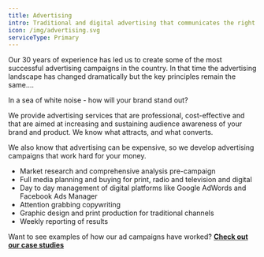 ```yaml
---
title: Advertising
intro: Traditional and digital advertising that communicates the right messages
icon: /img/advertising.svg
serviceType: Primary
---
```

Our 30 years of experience has led us to create some of the most successful
advertising campaigns in the country.  In that time the advertising landscape has changed dramatically but the key principles remain the same....

In a sea of white noise - how will your brand stand out?

We provide advertising services that are professional, cost-effective and that are aimed at increasing and sustaining audience awareness of your brand and product. We know what attracts, and what
converts.

We also know that advertising can be expensive, so we develop advertising
campaigns that work hard for your money.

* Market research and comprehensive analysis pre-campaign
* Full media planning and buying for print, radio and television and digital
* Day to day management of digital platforms like Google AdWords and Facebook Ads Manager
* Attention grabbing copywriting
* Graphic design and print production for traditional channels
* Weekly reporting of results



Want to see examples of how our ad campaigns have worked? [**Check out our case studies**](https://marketplacestrategysolutions.com.au/work/)
